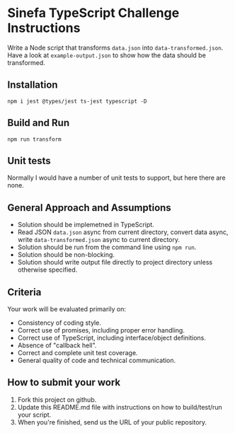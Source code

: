 # Sinefa TypeScript Challenge Instructions

Write a Node script that transforms `data.json` into `data-transformed.json`. Have a look at `example-output.json` to show how the data should be transformed.


## Installation
```
npm i jest @types/jest ts-jest typescript -D
```

## Build and Run

```
npm run transform
```

## Unit tests
Normally I would have a number of unit tests to support, but here there are none.

## General Approach and Assumptions

- Solution should be implemetned in TypeScript.
- Read JSON `data.json` async from current directory, convert data async, write `data-transformed.json` async to current directory.
- Solution should be run from the command line using `npm run`.
- Solution should be non-blocking.
- Solution should  write output file directly to project directory unless otherwise specified.

## Criteria

Your work will be evaluated primarily on:

- Consistency of coding style.
- Correct use of promises, including proper error handling.
- Correct use of TypeScript, including interface/object definitions.
- Absence of "callback hell".
- Correct and complete unit test coverage.
- General quality of code and technical communication.

## How to submit your work

 1. Fork this project on github.
 2. Update this README.md file with instructions on how to build/test/run your script.
 3. When you're finished, send us the URL of your public repository.

